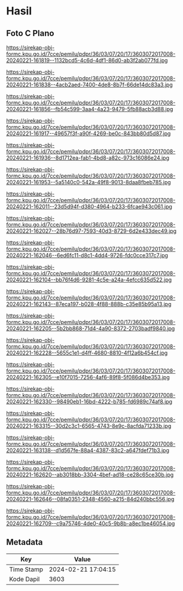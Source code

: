 # Hasil

## Foto C Plano

https://sirekap-obj-formc.kpu.go.id/7cce/pemilu/pdpr/36/03/07/20/17/3603072017008-20240221-161819--1132bcd5-4c6d-4df1-86d0-ab3f2ab077fd.jpg

https://sirekap-obj-formc.kpu.go.id/7cce/pemilu/pdpr/36/03/07/20/17/3603072017008-20240221-161838--4acb2aed-7400-4de8-8b7f-66de14dc83a3.jpg

https://sirekap-obj-formc.kpu.go.id/7cce/pemilu/pdpr/36/03/07/20/17/3603072017008-20240221-161856--fb54c599-3aa4-4a23-9479-5fb88acb3d88.jpg

https://sirekap-obj-formc.kpu.go.id/7cce/pemilu/pdpr/36/03/07/20/17/3603072017008-20240221-161917--49657f3f-a90f-4269-be0c-843bb80d5d87.jpg

https://sirekap-obj-formc.kpu.go.id/7cce/pemilu/pdpr/36/03/07/20/17/3603072017008-20240221-161936--8d1712ea-fab1-4bd8-a82c-973c16086e24.jpg

https://sirekap-obj-formc.kpu.go.id/7cce/pemilu/pdpr/36/03/07/20/17/3603072017008-20240221-161953--5a5140c0-542a-49f8-9013-8daa8fbeb785.jpg

https://sirekap-obj-formc.kpu.go.id/7cce/pemilu/pdpr/36/03/07/20/17/3603072017008-20240221-162011--23d5d94f-d380-4964-b233-6fcae943c061.jpg

https://sirekap-obj-formc.kpu.go.id/7cce/pemilu/pdpr/36/03/07/20/17/3603072017008-20240221-162027--28b76d97-7593-40d3-8729-6d2e433dec49.jpg

https://sirekap-obj-formc.kpu.go.id/7cce/pemilu/pdpr/36/03/07/20/17/3603072017008-20240221-162046--6ed6fc11-d8c1-4dd4-9726-fdc0cce317c7.jpg

https://sirekap-obj-formc.kpu.go.id/7cce/pemilu/pdpr/36/03/07/20/17/3603072017008-20240221-162104--bb76f4d6-9281-4c5e-a24a-4efcc635d522.jpg

https://sirekap-obj-formc.kpu.go.id/7cce/pemilu/pdpr/36/03/07/20/17/3603072017008-20240221-162143--87eca197-b028-4f88-888b-c35e85b95a13.jpg

https://sirekap-obj-formc.kpu.go.id/7cce/pemilu/pdpr/36/03/07/20/17/3603072017008-20240221-162205--5b2bb868-71d4-4a90-8372-2703badf9840.jpg

https://sirekap-obj-formc.kpu.go.id/7cce/pemilu/pdpr/36/03/07/20/17/3603072017008-20240221-162228--5655c1e1-d4ff-4680-8810-4f12a6b454cf.jpg

https://sirekap-obj-formc.kpu.go.id/7cce/pemilu/pdpr/36/03/07/20/17/3603072017008-20240221-162305--e10f7015-7256-4af6-89f8-5f086d4be353.jpg

https://sirekap-obj-formc.kpu.go.id/7cce/pemilu/pdpr/36/03/07/20/17/3603072017008-20240221-162330--98490eb1-16bd-4222-b785-fd6989c74af8.jpg

https://sirekap-obj-formc.kpu.go.id/7cce/pemilu/pdpr/36/03/07/20/17/3603072017008-20240221-163315--30d2c3c1-6565-4743-8e9c-8acfda71233b.jpg

https://sirekap-obj-formc.kpu.go.id/7cce/pemilu/pdpr/36/03/07/20/17/3603072017008-20240221-163138--d1d567fe-88a4-4387-83c2-a647fdef71b3.jpg

https://sirekap-obj-formc.kpu.go.id/7cce/pemilu/pdpr/36/03/07/20/17/3603072017008-20240221-162620--ab3018bb-3304-4bef-ad18-ce28c65ce30b.jpg

https://sirekap-obj-formc.kpu.go.id/7cce/pemilu/pdpr/36/03/07/20/17/3603072017008-20240221-162646--08fa0351-2348-4560-a215-84d240bbc556.jpg

https://sirekap-obj-formc.kpu.go.id/7cce/pemilu/pdpr/36/03/07/20/17/3603072017008-20240221-162709--c9a75746-4de0-40c5-9b8b-a8ec1be46054.jpg


## Metadata

| Key        | Value               |
| ---------- | ------------------- |
| Time Stamp | 2024-02-21 17:04:15 |
| Kode Dapil | 3603                |



